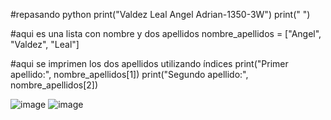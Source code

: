 #repasando python
print("Valdez Leal Angel Adrian-1350-3W")
print(" ")

#aqui es una lista con nombre y dos apellidos
nombre_apellidos = ["Angel", "Valdez", "Leal"]

#aqui se imprimen los dos apellidos utilizando índices
print("Primer apellido:", nombre_apellidos[1])
print("Segundo apellido:", nombre_apellidos[2])

![image](https://github.com/user-attachments/assets/bb29b2de-5627-4ffe-8d80-1d13ccce0b82)
![image](https://github.com/user-attachments/assets/9dd40135-0dac-4417-a640-daf864e5430d)
